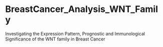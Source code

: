 # BreastCancer_Analysis_WNT_Family
Investigating the Expression Pattern, Prognostic and Immunological Significance of the WNT family in Breast Cancer
